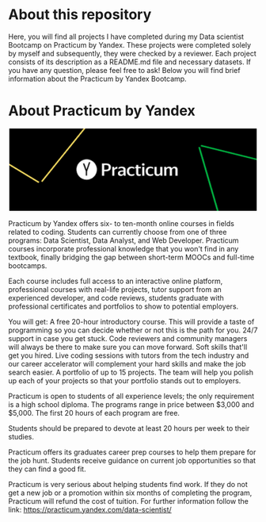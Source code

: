 # About this repository
Here, you will find all projects I have completed during my Data scientist Bootcamp on Practicum by Yandex. These projects were completed solely by myself and subsequently, they were checked by a reviewer. Each project consists of its description as a README.md file and necessary datasets. If you have any question, please feel free to ask! Below you will find brief information about the Practicum by Yandex Bootcamp.



# About Practicum by Yandex
<p align="center">
  <img style="float: center" src="https://github.com/amanabdulla296/Yandex_Practicum/blob/56e8d6571a2be1e0a8c163a6b3a7d48b9fedbf10/download.png"  width="500px"/>
  </p>
Practicum by Yandex offers six- to ten-month online courses in fields related to coding. Students can currently choose from one of three programs: Data Scientist, Data Analyst, and Web Developer. Practicum courses incorporate professional knowledge that you won't find in any textbook, finally bridging the gap between short-term MOOCs and full-time bootcamps.

Each course includes full access to an interactive online platform, professional courses with real-life projects, tutor support from an experienced developer, and code reviews, students graduate with professional certificates and portfolios to show to potential employers.

You will get:
A free 20-hour introductory course. This will provide a taste of programming so you can decide whether or not this is the path for you.
24/7 support in case you get stuck. Сode reviewers and community managers will always be there to make sure you can move forward.
Soft skills that'll get you hired. Live coding sessions with tutors from the tech industry and our career accelerator will complement your hard skills and make the job search easier.
A portfolio of up to 15 projects. The team will help you polish up each of your projects so that your portfolio stands out to employers.

Practicum is open to students of all experience levels; the only requirement is a high school diploma. The programs range in price between $3,000 and $5,000. The first 20 hours of each program are free.

Students should be prepared to devote at least 20 hours per week to their studies.

Practicum offers its graduates career prep courses to help them prepare for the job hunt. Students receive guidance on current job opportunities so that they can find a good fit.

Practicum is very serious about helping students find work. If they do not get a new job or a promotion within six months of completing the program, Practicum will refund the cost of tuition.
For further information follow the link: https://practicum.yandex.com/data-scientist/
